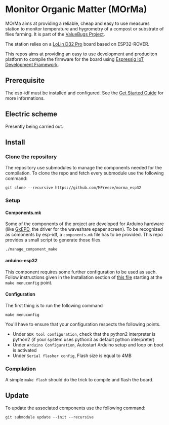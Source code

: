 # Monitor Organic Matter (MOrMa)

MOrMa aims at providing a reliable, cheap and easy to use measures station to monitor temperature
and hygrometry of a compost or substrate of flies farming. It is part of the [ValueBugs
Project](https://valuebugs.org/).

The station relies on a [LoLin D32 Pro](https://wiki.wemos.cc/products:d32:d32_pro) board based on
ESP32-ROVER.

This repos aims at providing an easy to use development and produciton platform to compile the
firmware for the board using [Espressig IoT Development
Framework](https://github.com/espressif/esp-idf).

## Prerequisite

The esp-idf must be installed and configured. See the [Get Started
Guide](https://docs.espressif.com/projects/esp-idf/en/latest/get-started/) for more informations.

## Electric scheme

Presently being carried out.

## Install

### Clone the repository

The repository use submodules to manage the components needed for the compilation. To clone the repo
and fetch every submodule use the following command:

    git clone --recursive https://github.com/MFreeze/morma_esp32


### Setup

#### Components.mk

Some of the components of the project are developed for Arduino hardware (like
[GxEPD](https://github.com/ZinggJM/GxEPD), the driver for the waveshare epaper screen). To be
recognized as comonents by esp-idf, a `components.mk` file has to be provided. This repo provides a 
small script to generate those files.

    ./manage_component_make

#### arduino-esp32

This component requires some further configuration to be used as such. Follow instructions given in
the Installation section of [this
file](https://github.com/espressif/arduino-esp32/blob/master/docs/esp-idf_component.md) starting at
the `make menuconfig` point.

#### Configuration

The first thing is to run the following command

    make menuconfig

You'll have to ensure that your configuration respects the following points.

* Under `SDK tool configuration`, check that the python2 interpreter is python2 (if your system uses python3 as default python interpreter)
* Under `Arduino Configuration`, Autostart Arduino setup and loop on boot is activated
* Under `Serial flasher config`, Flash size is equal to 4MB

### Compilation

A simple `make flash` should do the trick to compile and flash the board.

## Update

To update the associated components use the following command:

    git submodule update --init --recursive



